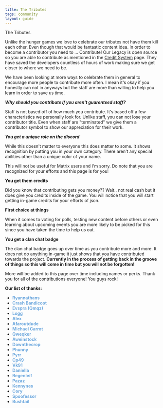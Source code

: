 ```yaml
---
title: The Tributes
tags: community
layout: guide
---
```



<div class="headings">
  <span class="headertitleleft"><span class="headertitleright">The Tributes</span></span>
</div>

Unlike the hunger games we love to celebrate our tributes not have them kill each other.
Even though that would be fantastic content idea.
In order to become a contributor you need to ... Contribute! 
Our Legacy is open source so you are able to contribute as mentioned in the [Credit System](/site/game_guide/credits.html) page.
They have saved the developers countless of hours of work making sure we get closer to where we need to be. 

We have been looking at more ways to celebrate them in general to encourage more people to contribute more often.
I mean it's okay if you honestly can not in anyways but the staff are more than willing to help you learn in order  to save us time.

***Why should you contribute if you aren't guarenteed staff?***

Staff is not based off of how much you contribute.
It's based off a few characteristics we personally look for.
Unlike staff, you can not lose your contributor title.
Even when staff are "terminated" we give them a contributor symbol to show our appreciation for their work.

***You get a unique role on the discord***

While this doesn't matter to everyone this does matter to some.
It shows recognition by putting you in your own category.
There aren't any special abilities other than a unique color of your name.

This will not be useful for Matrix users and I'm sorry.
Do note that you are recognized for your efforts and this page is for you!

**You get them credits**

Did you know that contributing gets you money??
Wait.. not real cash but it does give you credits inside of the game.
You will notice that you will start getting in-game credits for your efforts of json. 

**First choice at things**

When it comes to voting for polls, testing new content before others or even learning about upcoming events you are more likely to be picked for this since you have taken the time to help us out.

**You get a clan chat badge**

The clan chat badge goes up over time as you contribute more and more.
It does not do anything in-game it just shows that you have contributed towards the project.
**Currently in the process of getting back in the groove of things so this will come in time but you will not be forgotten!**

More will be added to this page over time including names or perks. Thank you for all of the contributions everyone! You guys rock!

**Our list of thanks:**
- <b style="color:#6fa9de"> Ryannathans </b><br/>
- <b style="color:#6fa9de"> Crash Bandicoot </b><br/>
- <b style="color:#6fa9de"> Evspra (Qmqz)</b><br/>
- <b style="color:#6fa9de"> Logg </b><br/>
- <b style="color:#6fa9de"> Alex </b><br/>
- <b style="color:#6fa9de"> Afaroutdude </b><br/>
- <b style="color:#6fa9de"> Michael Carrot </b><br/>
- <b style="color:#6fa9de"> Qweqker </b><br/>
- <b style="color:#6fa9de"> Aweinstock </b><br/>
- <b style="color:#6fa9de">Downthecrop</b><br/>
- <b style="color:#6fa9de">Phunny</b><br/>
- <b style="color:#6fa9de">Pyrr</b><br/>
- <b style="color:#6fa9de">Cp49</b><br/>
- <b style="color:#6fa9de">Vk91</b><br/>
- <b style="color:#6fa9de">Daniella</b><br>
- <b style="color:#6fa9de">Regenleif</b><br/>
- <b style="color:#6fa9de">Pazaz</b><br/>
- <b style="color:#6fa9de">Kennynes</b><br/>
- <b style="color:#6fa9de">Cory</b><br/>
- <b style="color:#6fa9de">Spoofessor</b><br/>
- <b style="color:#6fa9de">Bushtail</b><br/>
